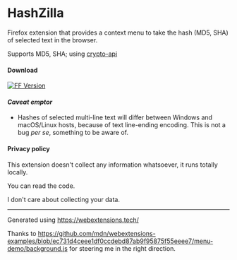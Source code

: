 # HashZilla
Firefox extension that provides a context menu to take the hash (MD5, SHA) of selected text in the browser.

Supports MD5, SHA; using [crypto-api](https://github.com/nf404/crypto-api)

#### Download
[![FF Version](https://img.shields.io/amo/v/hashzilla.svg)](https://addons.mozilla.org/addon/hashzilla/)

#### _Caveat emptor_
  - Hashes of selected multi-line text will differ between Windows and macOS/Linux hosts, because of text line-ending encoding. This is not a bug _per se_, something to be aware of.

#### Privacy policy

This extension doesn't collect any information whatsoever, it runs totally locally.

You can read the code.

I don't care about collecting your data.

----

Generated using https://webextensions.tech/

Thanks to https://github.com/mdn/webextensions-examples/blob/ec731d4ceee1df0ccdebd87ab9f95875f55eeee7/menu-demo/background.js
for steering me in the right direction.

